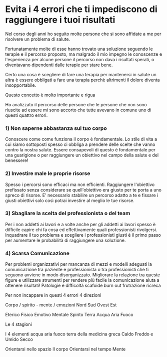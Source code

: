 # Evita i 4 errori che ti impediscono di raggiungere i tuoi risultati


Nel corso degli anni ho seguito molte persone che si sono affidate a me per risolvere un problema di salute.

Fortunatamente molte di esse hanno trovato una soluzione seguendo le terapie e il percorso proposto, ma malgrado il mio impegno le conoscenze e l'esperienza per alcune persone il percorso non dava i risultati sperati, o diventavano dipendenti dalle terapie per stare bene. 

Certo una cosa è scegliere di fare una terapia per mantenersi in salute un altra è essere obbligati a fare una terapia perchè altrimenti il dolore diventa insopportabile.

Questo concetto è molto importante e rigua


Ho analizzato il percorso delle persone che  le persone che non sono riuscite ad essere  mi sono accorto che tutte avevano in comune uno di questi quattro errori.


 
### 1) Non saperne abbastanza sul tuo corpo
    
Conoscere come come funziona il corpo è fondamentale. Lo stile di vita a cui siamo sottoposti spesso ci obbliga a prendere delle scelte che vanno contro la nostra salute. Essere consapevoli di questo è fondamentale per una guarigione o per raggiungere un obiettivo nel campo della salute e del benessere!

 
### 2) Investire male le proprie risorse
    
Spesso i percorsi sono efficaci ma non efficienti. Raggiungere l'obiettivo prefissato senza considerare se quell'obiettivo era giusto per te porta a uno spreco di risorse. E' necessario stabilire un percorso adatto a te e fissare i giusti obiettivi solo così potrai investire al meglio le tue risorse.
    
 
### 3) Sbagliare la scelta del professionista o del team
    
Per i non addetti ai lavori e a volte anche per gli addetti ai lavori spesso è difficile capire chi fa cosa ed effettivamente quali professionisti rivolgersi. Inquadrare il tuo problema e scegliere i professionisti giusti è il primo passo per aumentare le probabilità di raggiungere una soluzione.
 
### 4) Scarsa Comunicazione
    
Per problemi organizzativi per mancanza di mezzi e modelli adeguati la comunicazione tra paziente e professionista o tra professionisti che ti seguono avviene in modo disorganizzato. Migliorare la relazione tra queste figure e utilizzare strumenti per rendere più facile la comunicazione aiuta a ottenere risultati! Patologie e difficoltà scafoide burn out frutrazione ricreca 



Per non incappare in questi 4 errori 4 direzioni

Corpo / spirito - mente / emozioni 
Nord Sud Ovest Est

Eterico Fisico Emotivo Mentale Spirito
Terra Acqua Aria Fuoco

Le 4 stagioni

I 4 elementi acqua aria fuoco terra della medicina greca
Caldo Freddo e Umido Secco


Orientarsi nello spazio Il corpo
Orientarsi nel tempo Mente
<!--stackedit_data:
eyJoaXN0b3J5IjpbLTE0MjE0ODIyMzUsOTYzNzA1NzM5LDE0MT
E3NTYyMTMsLTE3MTYwNzkwOTAsMTIzMzUwMzYzNCw5NTc5NDg3
MzQsLTEzMzk2OTE4NTBdfQ==
-->